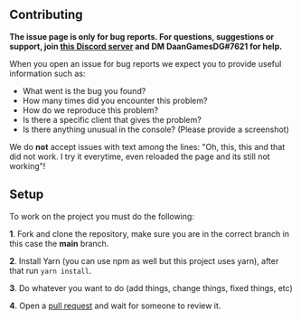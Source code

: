 ## Contributing

**The issue page is only for bug reports. For questions, suggestions or support, join [this Discord server](https://daangamesdg.xyz/discord) and DM DaanGamesDG#7621 for help.**

When you open an issue for bug reports we expect you to provide useful information such as:

-   What went is the bug you found?
-   How many times did you encounter this problem?
-   How do we reproduce this problem?
-   Is there a specific client that gives the problem?
-   Is there anything unusual in the console? (Please provide a screenshot)

We do **not** accept issues with text among the lines: "Oh, this, this and that did not work. I try it everytime, even reloaded the page and its still not working"!

## Setup

To work on the project you must do the following:

**1**. Fork and clone the repository, make sure you are in the correct branch in this case the **main** branch.

**2**. Install Yarn (you can use npm as well but this project uses yarn), after that run `yarn install`.

**3**. Do whatever you want to do (add things, change things, fixed things, etc)

**4**. Open a [pull request](/compare) and wait for someone to review it.
